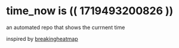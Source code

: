 # time_now is (( 1719493200826 ))

an automated repo that shows the currnent time

inspired by [breakingheatmap](https://github.com/breakingheatmap/breakingheatmap)